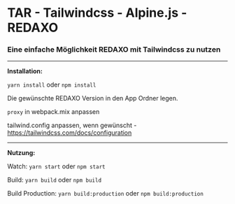 # TAR - Tailwindcss - Alpine.js - REDAXO
### Eine einfache Möglichkeit REDAXO mit Tailwindcss zu nutzen

---

**Installation:**

`yarn install` oder `npm install`

Die gewünschte REDAXO Version in den App Ordner legen.

`proxy` in webpack.mix anpassen

tailwind.config anpassen, wenn gewünscht - https://tailwindcss.com/docs/configuration



---

**Nutzung:**

Watch: `yarn start` oder `npm start`

Build: `yarn build` oder `npm build`

Build Production: `yarn build:production` oder `npm build:production`

